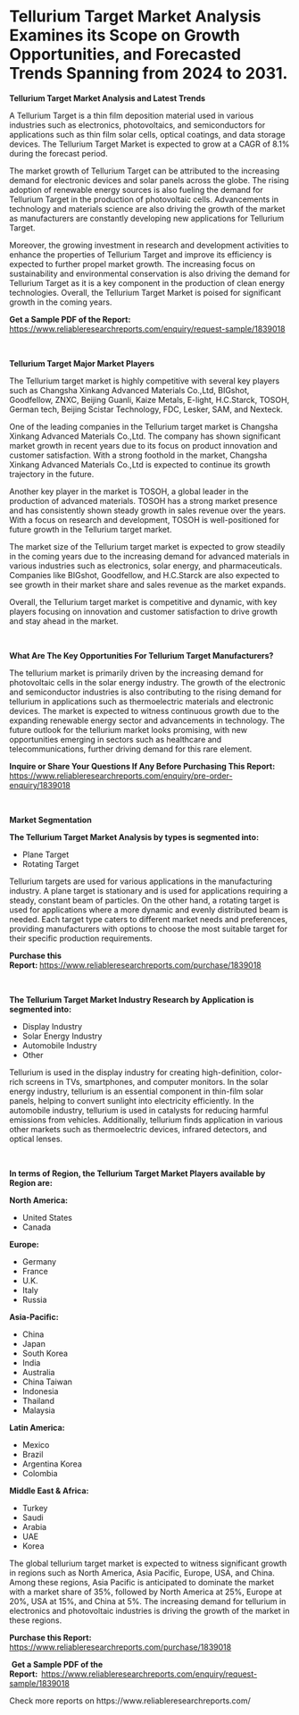 <p><h1>Tellurium Target Market Analysis Examines its Scope on Growth Opportunities, and Forecasted Trends Spanning from 2024 to 2031.</h1></p><p><strong>Tellurium Target Market Analysis and Latest Trends</strong></p>
<p><p>A Tellurium Target is a thin film deposition material used in various industries such as electronics, photovoltaics, and semiconductors for applications such as thin film solar cells, optical coatings, and data storage devices. The Tellurium Target Market is expected to grow at a CAGR of 8.1% during the forecast period.</p><p>The market growth of Tellurium Target can be attributed to the increasing demand for electronic devices and solar panels across the globe. The rising adoption of renewable energy sources is also fueling the demand for Tellurium Target in the production of photovoltaic cells. Advancements in technology and materials science are also driving the growth of the market as manufacturers are constantly developing new applications for Tellurium Target.</p><p>Moreover, the growing investment in research and development activities to enhance the properties of Tellurium Target and improve its efficiency is expected to further propel market growth. The increasing focus on sustainability and environmental conservation is also driving the demand for Tellurium Target as it is a key component in the production of clean energy technologies. Overall, the Tellurium Target Market is poised for significant growth in the coming years.</p></p>
<p><strong>Get a Sample PDF of the Report:&nbsp;</strong> <a href="https://www.reliableresearchreports.com/enquiry/request-sample/1839018">https://www.reliableresearchreports.com/enquiry/request-sample/1839018</a></p>
<p>&nbsp;</p>
<p><strong>Tellurium Target Major Market Players</strong></p>
<p><p>The Tellurium target market is highly competitive with several key players such as Changsha Xinkang Advanced Materials Co.,Ltd, BIGshot, Goodfellow, ZNXC, Beijing Guanli, Kaize Metals, E-light, H.C.Starck, TOSOH, German tech, Beijing Scistar Technology, FDC, Lesker, SAM, and Nexteck.</p><p>One of the leading companies in the Tellurium target market is Changsha Xinkang Advanced Materials Co.,Ltd. The company has shown significant market growth in recent years due to its focus on product innovation and customer satisfaction. With a strong foothold in the market, Changsha Xinkang Advanced Materials Co.,Ltd is expected to continue its growth trajectory in the future. </p><p>Another key player in the market is TOSOH, a global leader in the production of advanced materials. TOSOH has a strong market presence and has consistently shown steady growth in sales revenue over the years. With a focus on research and development, TOSOH is well-positioned for future growth in the Tellurium target market.</p><p>The market size of the Tellurium target market is expected to grow steadily in the coming years due to the increasing demand for advanced materials in various industries such as electronics, solar energy, and pharmaceuticals. Companies like BIGshot, Goodfellow, and H.C.Starck are also expected to see growth in their market share and sales revenue as the market expands.</p><p>Overall, the Tellurium target market is competitive and dynamic, with key players focusing on innovation and customer satisfaction to drive growth and stay ahead in the market.</p></p>
<p>&nbsp;</p>
<p><strong>What Are The Key Opportunities For Tellurium Target Manufacturers?</strong></p>
<p><p>The tellurium market is primarily driven by the increasing demand for photovoltaic cells in the solar energy industry. The growth of the electronic and semiconductor industries is also contributing to the rising demand for tellurium in applications such as thermoelectric materials and electronic devices. The market is expected to witness continuous growth due to the expanding renewable energy sector and advancements in technology. The future outlook for the tellurium market looks promising, with new opportunities emerging in sectors such as healthcare and telecommunications, further driving demand for this rare element.</p></p>
<p><strong>Inquire or Share Your Questions If Any Before Purchasing This Report:</strong> <a href="https://www.reliableresearchreports.com/enquiry/pre-order-enquiry/1839018">https://www.reliableresearchreports.com/enquiry/pre-order-enquiry/1839018</a></p>
<p>&nbsp;</p>
<p><strong>Market Segmentation</strong></p>
<p><strong>The Tellurium Target Market Analysis by types is segmented into:</strong></p>
<p><ul><li>Plane Target</li><li>Rotating Target</li></ul></p>
<p><p>Tellurium targets are used for various applications in the manufacturing industry. A plane target is stationary and is used for applications requiring a steady, constant beam of particles. On the other hand, a rotating target is used for applications where a more dynamic and evenly distributed beam is needed. Each target type caters to different market needs and preferences, providing manufacturers with options to choose the most suitable target for their specific production requirements.</p></p>
<p><strong>Purchase this Report:&nbsp;</strong><a href="https://www.reliableresearchreports.com/purchase/1839018">https://www.reliableresearchreports.com/purchase/1839018</a></p>
<p>&nbsp;</p>
<p><strong>The Tellurium Target Market Industry Research by Application is segmented into:</strong></p>
<p><ul><li>Display Industry</li><li>Solar Energy Industry</li><li>Automobile Industry</li><li>Other</li></ul></p>
<p><p>Tellurium is used in the display industry for creating high-definition, color-rich screens in TVs, smartphones, and computer monitors. In the solar energy industry, tellurium is an essential component in thin-film solar panels, helping to convert sunlight into electricity efficiently. In the automobile industry, tellurium is used in catalysts for reducing harmful emissions from vehicles. Additionally, tellurium finds application in various other markets such as thermoelectric devices, infrared detectors, and optical lenses.</p></p>
<p>&nbsp;</p>
<p><strong>In terms of Region, the Tellurium Target Market Players available by Region are:</strong></p>
<p>
    <p> <strong> North America: </strong>
        <ul>
            <li>United States</li>
            <li>Canada</li>
        </ul>
        </p> 
    <p> <strong> Europe: </strong>
        <ul>
            <li>Germany</li>
            <li>France</li>
            <li>U.K.</li>
            <li>Italy</li>
            <li>Russia</li>
        </ul>
        </p> 
    <p> <strong> Asia-Pacific: </strong>
        <ul>
            <li>China</li>
            <li>Japan</li>
            <li>South Korea</li>
            <li>India</li>
            <li>Australia</li>
            <li>China Taiwan</li>
            <li>Indonesia</li>
            <li>Thailand</li>
            <li>Malaysia</li>
        </ul>
        </p> 
    <p> <strong> Latin America: </strong>
        <ul>
            <li>Mexico</li>
            <li>Brazil</li>
            <li>Argentina Korea</li>
            <li>Colombia</li>
        </ul>
        </p> 
    <p> <strong> Middle East & Africa: </strong>
        <ul>
            <li>Turkey</li>
            <li>Saudi</li>
            <li>Arabia</li>
            <li>UAE</li>
            <li>Korea</li>
        </ul>
    </p>
    </p>
<p><p>The global tellurium target market is expected to witness significant growth in regions such as North America, Asia Pacific, Europe, USA, and China. Among these regions, Asia Pacific is anticipated to dominate the market with a market share of 35%, followed by North America at 25%, Europe at 20%, USA at 15%, and China at 5%. The increasing demand for tellurium in electronics and photovoltaic industries is driving the growth of the market in these regions.</p></p>
<p><strong>Purchase this Report: </strong><a href="https://www.reliableresearchreports.com/purchase/1839018">https://www.reliableresearchreports.com/purchase/1839018</a></p>
<p>&nbsp;<strong>Get a Sample PDF of the Report:&nbsp;&nbsp;</strong><a href="https://www.reliableresearchreports.com/enquiry/request-sample/1839018">https://www.reliableresearchreports.com/enquiry/request-sample/1839018</a></p>
<p><strong></strong></p>
<p>Check more reports on https://www.reliableresearchreports.com/</p>